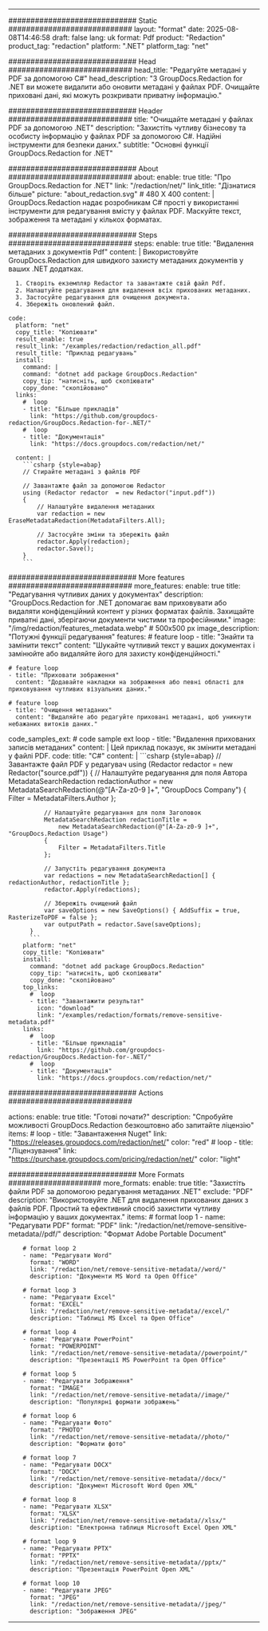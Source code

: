 
---
############################# Static ############################
layout: "format"
date:  2025-08-08T14:46:58
draft: false
lang: uk
format: Pdf
product: "Redaction"
product_tag: "redaction"
platform: ".NET"
platform_tag: "net"

############################# Head ############################
head_title: "Редагуйте метадані у PDF за допомогою C#"
head_description: "З GroupDocs.Redaction for .NET ви можете видалити або оновити метадані у файлах PDF. Очищайте приховані дані, які можуть розкривати приватну інформацію."

############################# Header ############################
title: "Очищайте метадані у файлах PDF за допомогою .NET" 
description: "Захистіть чутливу бізнесову та особисту інформацію у файлах PDF за допомогою C#. Надійні інструменти для безпеки даних."
subtitle: "Основні функції GroupDocs.Redaction for .NET" 

############################# About ############################
about:
    enable: true
    title: "Про GroupDocs.Redaction for .NET"
    link: "/redaction/net/"
    link_title: "Дізнатися більше"
    picture: "about_redaction.svg" # 480 X 400
    content: |
       GroupDocs.Redaction надає розробникам C# прості у використанні інструменти для редагування вмісту у файлах PDF. Маскуйте текст, зображення та метадані у кількох форматах.

############################# Steps ############################
steps:
    enable: true
    title: "Видалення метаданих з документів Pdf"
    content: |
      Використовуйте GroupDocs.Redaction для швидкого захисту метаданих документів у ваших .NET додатках.
      
      1. Створіть екземпляр Redactor та завантажте свій файл Pdf.
      2. Налаштуйте редагування для видалення всіх прихованих метаданих.
      3. Застосуйте редагування для очищення документа.
      4. Збережіть оновлений файл.
   
    code:
      platform: "net"
      copy_title: "Копіювати"
      result_enable: true
      result_link: "/examples/redaction/redaction_all.pdf"
      result_title: "Приклад редагувань"
      install:
        command: |
        command: "dotnet add package GroupDocs.Redaction"
        copy_tip: "натисніть, щоб скопіювати"
        copy_done: "скопійовано"
      links:
        #  loop
        - title: "Більше прикладів"
          link: "https://github.com/groupdocs-redaction/GroupDocs.Redaction-for-.NET/"
        #  loop
        - title: "Документація"
          link: "https://docs.groupdocs.com/redaction/net/"
          
      content: |
        ```csharp {style=abap}
        // Стирайте метадані з файлів PDF

        // Завантажте файл за допомогою Redactor
        using (Redactor redactor  = new Redactor("input.pdf"))
        {
            // Налаштуйте видалення метаданих
            var redaction = new EraseMetadataRedaction(MetadataFilters.All);
            
            // Застосуйте зміни та збережіть файл
            redactor.Apply(redaction);
            redactor.Save();
        }
        ```            


############################# More features ############################
more_features:
  enable: true
  title: "Редагування чутливих даних у документах"
  description: "GroupDocs.Redaction for .NET допомагає вам приховувати або видаляти конфіденційний контент у різних форматах файлів. Захищайте приватні дані, зберігаючи документи чистими та професійними."
  image: "/img/redaction/features_metadata.webp" # 500x500 px
  image_description: "Потужні функції редагування"
  features:
    # feature loop
    - title: "Знайти та замінити текст"
      content: "Шукайте чутливий текст у ваших документах і замінюйте або видаляйте його для захисту конфіденційності."

    # feature loop
    - title: "Приховати зображення"
      content: "Додавайте накладки на зображення або певні області для приховування чутливих візуальних даних."

    # feature loop
    - title: "Очищення метаданих"
      content: "Видаляйте або редагуйте приховані метадані, щоб уникнути небажаних витоків даних."
      
  code_samples_ext:
    # code sample ext loop
    - title: "Видалення прихованих записів метаданих"
      content: |
        Цей приклад показує, як змінити метадані у файлі PDF.
      code:
        title: "C#"
        content: |
          ```csharp {style=abap}
          //  Завантажте файл PDF у редагувач
          using (Redactor redactor  = new Redactor("source.pdf"))
          {
              // Налаштуйте редагування для поля Автора
              MetadataSearchRedaction redactionAuthor = 
                  new MetadataSearchRedaction(@"[A-Za-z0-9 ]+", "GroupDocs Company")
              {
                  Filter = MetadataFilters.Author
              };

              // Налаштуйте редагування для поля Заголовок
              MetadataSearchRedaction redactionTitle = 
                  new MetadataSearchRedaction(@"[A-Za-z0-9 ]+", "GroupDocs.Redaction Usage")
              {
                  Filter = MetadataFilters.Title
              };

              // Запустіть редагування документа
              var redactions = new MetadataSearchRedaction[] { redactionAuthor, redactionTitle };
              redactor.Apply(redactions);

              // Збережіть очищений файл
              var saveOptions = new SaveOptions() { AddSuffix = true, RasterizeToPDF = false };
              var outputPath = redactor.Save(saveOptions);
          }
          ```
        platform: "net"
        copy_title: "Копіювати"
        install:
          command: "dotnet add package GroupDocs.Redaction"
          copy_tip: "натисніть, щоб скопіювати"
          copy_done: "скопійовано"
        top_links:
          #  loop
          - title: "Завантажити результат"
            icon: "download"
            link: "/examples/redaction/formats/remove-sensitive-metadata.pdf"
        links:
          #  loop
          - title: "Більше прикладів"
            link: "https://github.com/groupdocs-redaction/GroupDocs.Redaction-for-.NET/"
          #  loop
          - title: "Документація"
            link: "https://docs.groupdocs.com/redaction/net/"


############################# Actions ############################

actions:
  enable: true
  title: "Готові почати?"
  description: "Спробуйте можливості GroupDocs.Redaction безкоштовно або запитайте ліцензію"
  items:
    #  loop
    - title: "Завантаження Nuget"
      link: "https://releases.groupdocs.com/redaction/net/"
      color: "red"
        #  loop
    - title: "Ліцензування"
      link: "https://purchase.groupdocs.com/pricing/redaction/net/"
      color: "light"


############################# More Formats #####################
more_formats:
    enable: true
    title: "Захистіть файли PDF за допомогою редагування метаданих .NET"
    exclude: "PDF"
    description: "Використовуйте .NET для видалення прихованих даних з файлів PDF. Простий та ефективний спосіб захистити чутливу інформацію у ваших документах."
    items: 
        # format loop 1
        - name: "Редагувати PDF"
          format: "PDF"
          link: "/redaction/net/remove-sensitive-metadata//pdf/"
          description: "Формат Adobe Portable Document"

        # format loop 2
        - name: "Редагувати Word"
          format: "WORD"
          link: "/redaction/net/remove-sensitive-metadata//word/"
          description: "Документи MS Word та Open Office"
          
        # format loop 3
        - name: "Редагувати Excel"
          format: "EXCEL"
          link: "/redaction/net/remove-sensitive-metadata//excel/"
          description: "Таблиці MS Excel та Open Office"

        # format loop 4
        - name: "Редагувати PowerPoint"
          format: "POWERPOINT"
          link: "/redaction/net/remove-sensitive-metadata//powerpoint/"
          description: "Презентації MS PowerPoint та Open Office"

        # format loop 5
        - name: "Редагувати Зображення"
          format: "IMAGE"
          link: "/redaction/net/remove-sensitive-metadata//image/"
          description: "Популярні формати зображень"

        # format loop 6
        - name: "Редагувати Фото"
          format: "PHOTO"
          link: "/redaction/net/remove-sensitive-metadata//photo/"
          description: "Формати фото"

        # format loop 7
        - name: "Редагувати DOCX"
          format: "DOCX"
          link: "/redaction/net/remove-sensitive-metadata//docx/"
          description: "Документ Microsoft Word Open XML"
          
        # format loop 8
        - name: "Редагувати XLSX"
          format: "XLSX"
          link: "/redaction/net/remove-sensitive-metadata//xlsx/"
          description: "Електронна таблиця Microsoft Excel Open XML"
          
        # format loop 9
        - name: "Редагувати PPTX"
          format: "PPTX"
          link: "/redaction/net/remove-sensitive-metadata//pptx/"
          description: "Презентація PowerPoint Open XML"

        # format loop 10
        - name: "Редагувати JPEG"
          format: "JPEG"
          link: "/redaction/net/remove-sensitive-metadata//jpeg/"
          description: "Зображення JPEG"


---
